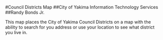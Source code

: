 #Council Districts Map
##City of Yakima Information Technology Services
##Randy Bonds Jr.

This map places the City of Yakima Council Districts on a map with the ability to search for you address or use your location to see what district you live in.